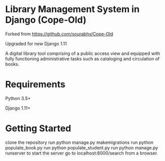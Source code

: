 Library Management System in Django (Cope-Old)
==============================================

<quote>Forked from <link>https://github.com/sourabhv/Cope-Old</link></quote>

Upgraded for new Django 1.11

A digital library tool comprising of a public access view and equipped with fully functioning administrative tasks such as cataloging and circulation of books.


Requirements
============

Python 3.5+

Django 1.11+

Getting Started
===============

clone the repository
run python manage.py makemigrations
run python populate_book.py
run python populate_student.py
run python manage.py runserver to start the server
go to localhost:8000/search from a browser.